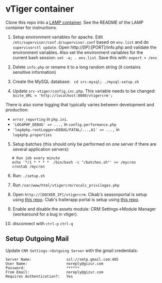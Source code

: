 vTiger container
=================


Clone this repo into a [LAMP container](https://github.com/colmsjo/docker-lamp).
See the README of the LAMP container for instructions.

1. Setup environment variables for apache. Edit
`/etc/supervisor/conf.d/supervisor.conf` based on `env.list` and do
`supervisorctl update`. Open http://[IP]:[PORT]/info.php and validate the
environment variables. Also set the environment variables for the current bash
session: `set -a; . env.list`. Save this with: `export > /env`

2. Delete `info.php` or rename it to a long random string (it contains sensitive
  information)

3. Create the MySQL database: ` cd src-mysql; ./mysql-setup.sh`

4. Update `src-vtiger/config.inc.php`. This variable needs to be changed:
`$site_URL = 'http://localhost:8080/vtigercrm';`

There is also some logging that typically varies between development and
production:

 * `error_reporting` in `php.ini`.
 *  `'LOG4PHP_DEBUG' => ...,` in `config.performance.php`
 *  `'log4php.rootLogger=DEBUG/FATAL/...,A1' => ...,` in `log4php.properties`

5. Setup batches (this should only be performed on one server if there are
  several application servers):

```
   # Run job every minute
   echo '*/1 * * * *  /bin/bash -c "/batches.sh"' >> /mycron
   crontab /mycron
```

6. Run: `./setup.sh`

7. Run `/var/www/html/vtigercrm/recalc_privileges.php`

8. Open `http://[DOCKER_IP]/vtigercrm`. Cikab's seasonportal is setup using
[this repo](https://github.com/gizur/cikab). Clab's trailerapp portal is
setup using [this repo](https://github.com/gizur/clab).

9. Enable and disable the assets module: CRM Settings->Module Manager
(workaround for a bug in vtiger).

10. disconnect with `ctrl-p` `ctrl-q`


Setup Outgoing Mail
-------------------

Update `CRM Settings->Outgoing Server` with the gmail credentials:

	Server Name:				ssl://smtp.gmail.com:465
	User Name:					noreply@gizur.com
	Password:					******  
	From Email:					noreply@gizur.com
	Requires Authentication?:	Yes
